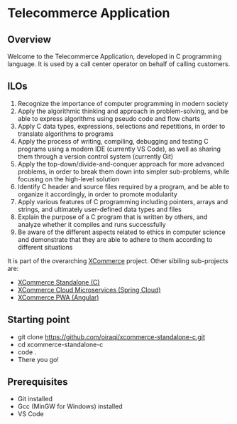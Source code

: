 # Telecommerce Application

## Overview
Welcome to the Telecommerce Application, developed in C programming language. It is used by a call center operator on behalf of calling customers.

## ILOs
1. Recognize the importance of computer programming in modern society
2. Apply the algorithmic thinking and approach in problem-solving, and be able to express algorithms using pseudo code and flow charts
3. Apply C data types, expressions, selections and repetitions, in order to translate algorithms to programs
4. Apply the process of writing, compiling, debugging and testing C programs using a modern IDE (currently VS Code), as well as sharing them through a version control system (currently Git)
5. Apply the top-down/divide-and-conquer approach for more advanced problems, in order to break them down into simpler sub-problems, while focusing on the high-level solution
6. Identify C header and source files required by a program, and be able to organize it accordingly, in order to promote modularity
7. Apply various features of C programming including pointers, arrays and strings, and ultimately user-defined data types and files
8. Explain the purpose of a C program that is written by others, and analyze whether it compiles and runs successfully
9. Be aware of the different aspects related to ethics in computer science and demonstrate that they are able to adhere to them according to different situations

It is part of the overarching [XCommerce](https://github.com/oiraqi/xcommerce) project. Other sibiling sub-projects are:
- [XCommerce Standalone (C)](https://github.com/oiraqi/xcommerce-standalone-c)
- [XCommerce Cloud Microservices (Spring Cloud)](https://github.com/oiraqi/xcommerce-microservices)
- [XCommerce PWA (Angular)](https://github.com/oiraqi/xcommerce-client-angular)

## Starting point
- git clone https://github.com/oiraqi/xcommerce-standalone-c.git
- cd xcommerce-standalone-c
- code .
- There you go!

## Prerequisites
- Git installed
- Gcc (MinGW for Windows) installed
- VS Code
